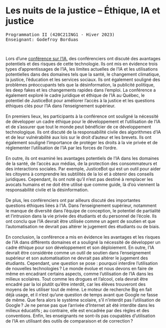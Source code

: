 # Les nuits de la justice – Éthique, IA et justice
<pre>
Programmation II (420C21ING1 - Hiver 2023)                   Benjamin Joinvil           
Enseignant: Godefroy Borduas                                     1662413
</pre>                                
</br>

Lors d’une [conférence sur l’IA](https://www.cvm.qc.ca/evenements/les-nuits-de-la-justice-ethique-ia-et-justice/), des conférenciers ont discuté des avantages potentiels et des risques de cette technologie. Ils ont mis en évidence trois types d’apprentissages de l’IA, les limites actuelles de l’IA et les utilisations potentielles dans des domaines tels que la santé, le changement climatique, la justice, l’éducation et les services sociaux. Ils ont également souligné des problèmes préoccupants tels que la désinformation, la publicité politique, les deep fakes et les changements rapides dans l’emploi. La conférence a également exploré le cadre juridique et éthique de l’IA au Québec, le potentiel de JusticeBot pour améliorer l’accès à la justice et les questions éthiques clés pour l’IA dans l’enseignement supérieur.
</br>
</br>
En premiers lieux, les participants à la conférence ont souligné la nécessité de développer un cadre éthique pour le développement et l’utilisation de l’IA et de s’assurer que tout le monde peut bénéficier de ce développement technologique. Ils ont discuté de la responsabilité civile des algorithmes d’IA et de leur vulnérabilité aux lois sur le droit d’auteur et les brevets. Ils ont également souligné l’importance de protéger les droits à la vie privée et de réglementer l’utilisation de l’IA par les forces de l’ordre.
</br>
</br>
En outre, ils ont examiné les avantages potentiels de l’IA dans les domaines de la santé, de l’accès aux médias, de la protection des consommateurs et des interactions sociales. Par exemple, JusticeBot qui est un outil pour aider les citoyens à comprendre les subtilités de la loi et à obtenir des conseils juridiques. Cependant, ils ont noté qu’il n’est pas destiné à remplacer les avocats humains et ne doit être utilisé que comme guide, là d’où viennent la responsabilité civile et la désinformation.
</br>
</br>
De plus, les conférenciers ont par ailleurs discuté des importantes questions éthiques liées à l’IA. Dans l’enseignement supérieur, notamment le manque de diversité dans l’équipe de conception, le potentiel de partialité et l’intrusion dans la vie privée des étudiants et du personnel de l’école. Ils ont conclu que l’IA devrait être utilisée comme un agent de soutien et que l’automatisation ne devrait pas altérer le jugement des étudiants ou de biais.
</br>
</br>
En conclusion, la conférence a mis en évidence les avantages et les risques de l’IA dans différents domaines et a souligné la nécessité de développer un cadre éthique pour son développement et son déploiement. En outre, l’IA devrait être considérée comme un outil de soutien dans l’enseignement supérieur et son automatisation ne devrait pas altérer le jugement des étudiants. Cependant, une question se pose : pourquoi interdire l’utilisation de nouvelles technologies ? Le monde évolue et nous devons en faire de même en encadrant certains aspects, comme l’utilisation de l’IA dans les milieux scolaires. Tout comme les drogues et l’alcool, cela devrait être encadré par la loi plutôt qu’être interdit, car les élèves trouveront des moyens de les utiliser tout de même. Le moteur de recherche Big en fait déjà usage, et il n’est qu’une question de temps avant que Google ne fasse de même. Que fera alors le système scolaire, s’il n’interdit pas l’utilisation de Google ? Je ne pense pas que l’arrivée d’Internet ait été interdite dans les milieux éducatifs ; au contraire, elle est encadrée par des règles et des conventions. Enfin, les enseignants ne sont-ils pas coupables d’utilisation de l’IA en utilisant des outils de comparaison et de correction ?
